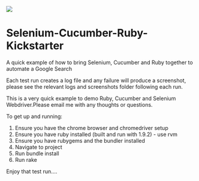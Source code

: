 <a href="https://codeclimate.com/github/jonathanchrisp/Selenium-Cucumber-Ruby-Kickstarter"><img src="https://codeclimate.com/github/jonathanchrisp/Selenium-Cucumber-Ruby-Kickstarter.png" /></a>

Selenium-Cucumber-Ruby-Kickstarter
================================

A quick example of how to bring Selenium, Cucumber and Ruby together to automate a Google Search

Each test run creates a log file and any failure will produce a screenshot, please see the relevant logs and screenshots folder following each run.

This is a very quick example to demo Ruby, Cucumber and Selenium Webdriver.Please email me with any thoughts or questions.

To get up and running:

1) Ensure you have the chrome browser and chromedriver setup
2) Ensure you have ruby installed (built and run with 1.9.2) - use rvm
3) Ensure you have rubygems and the bundler installed
4) Navigate to project
5) Run bundle install
6) Run rake

Enjoy that test run....
